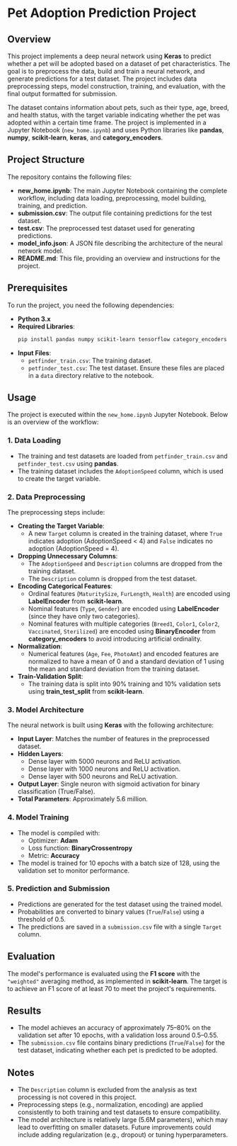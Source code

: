 # Pet Adoption Prediction Project

## Overview
This project implements a deep neural network using **Keras** to predict whether a pet will be adopted based on a dataset of pet characteristics. The goal is to preprocess the data, build and train a neural network, and generate predictions for a test dataset. The project includes data preprocessing steps, model construction, training, and evaluation, with the final output formatted for submission.

The dataset contains information about pets, such as their type, age, breed, and health status, with the target variable indicating whether the pet was adopted within a certain time frame. The project is implemented in a Jupyter Notebook (`new_home.ipynb`) and uses Python libraries like **pandas**, **numpy**, **scikit-learn**, **keras**, and **category_encoders**.

## Project Structure
The repository contains the following files:
- **new_home.ipynb**: The main Jupyter Notebook containing the complete workflow, including data loading, preprocessing, model building, training, and prediction.
- **submission.csv**: The output file containing predictions for the test dataset.
- **test.csv**: The preprocessed test dataset used for generating predictions.
- **model_info.json**: A JSON file describing the architecture of the neural network model.
- **README.md**: This file, providing an overview and instructions for the project.

## Prerequisites
To run the project, you need the following dependencies:
- **Python 3.x**
- **Required Libraries**:
  ```bash
  pip install pandas numpy scikit-learn tensorflow category_encoders
  ```
- **Input Files**:
  - `petfinder_train.csv`: The training dataset.
  - `petfinder_test.csv`: The test dataset.
  Ensure these files are placed in a `data` directory relative to the notebook.

## Usage
The project is executed within the `new_home.ipynb` Jupyter Notebook. Below is an overview of the workflow:

### 1. Data Loading
- The training and test datasets are loaded from `petfinder_train.csv` and `petfinder_test.csv` using **pandas**.
- The training dataset includes the `AdoptionSpeed` column, which is used to create the target variable.

### 2. Data Preprocessing
The preprocessing steps include:
- **Creating the Target Variable**:
  - A new `Target` column is created in the training dataset, where `True` indicates adoption (AdoptionSpeed < 4) and `False` indicates no adoption (AdoptionSpeed = 4).
- **Dropping Unnecessary Columns**:
  - The `AdoptionSpeed` and `Description` columns are dropped from the training dataset.
  - The `Description` column is dropped from the test dataset.
- **Encoding Categorical Features**:
  - Ordinal features (`MaturitySize`, `FurLength`, `Health`) are encoded using **LabelEncoder** from **scikit-learn**.
  - Nominal features (`Type`, `Gender`) are encoded using **LabelEncoder** (since they have only two categories).
  - Nominal features with multiple categories (`Breed1`, `Color1`, `Color2`, `Vaccinated`, `Sterilized`) are encoded using **BinaryEncoder** from **category_encoders** to avoid introducing artificial ordinality.
- **Normalization**:
  - Numerical features (`Age`, `Fee`, `PhotoAmt`) and encoded features are normalized to have a mean of 0 and a standard deviation of 1 using the mean and standard deviation from the training dataset.
- **Train-Validation Split**:
  - The training data is split into 90% training and 10% validation sets using **train_test_split** from **scikit-learn**.

### 3. Model Architecture
The neural network is built using **Keras** with the following architecture:
- **Input Layer**: Matches the number of features in the preprocessed dataset.
- **Hidden Layers**:
  - Dense layer with 5000 neurons and ReLU activation.
  - Dense layer with 1000 neurons and ReLU activation.
  - Dense layer with 500 neurons and ReLU activation.
- **Output Layer**: Single neuron with sigmoid activation for binary classification (True/False).
- **Total Parameters**: Approximately 5.6 million.

### 4. Model Training
- The model is compiled with:
  - Optimizer: **Adam**
  - Loss function: **BinaryCrossentropy**
  - Metric: **Accuracy**
- The model is trained for 10 epochs with a batch size of 128, using the validation set to monitor performance.

### 5. Prediction and Submission
- Predictions are generated for the test dataset using the trained model.
- Probabilities are converted to binary values (`True`/`False`) using a threshold of 0.5.
- The predictions are saved in a `submission.csv` file with a single `Target` column.


## Evaluation
The model's performance is evaluated using the **F1 score** with the `"weighted"` averaging method, as implemented in **scikit-learn**. The target is to achieve an F1 score of at least 70 to meet the project's requirements.

## Results
- The model achieves an accuracy of approximately 75–80% on the validation set after 10 epochs, with a validation loss around 0.5–0.55.
- The `submission.csv` file contains binary predictions (`True`/`False`) for the test dataset, indicating whether each pet is predicted to be adopted.

## Notes
- The `Description` column is excluded from the analysis as text processing is not covered in this project.
- Preprocessing steps (e.g., normalization, encoding) are applied consistently to both training and test datasets to ensure compatibility.
- The model architecture is relatively large (5.6M parameters), which may lead to overfitting on smaller datasets. Future improvements could include adding regularization (e.g., dropout) or tuning hyperparameters.
